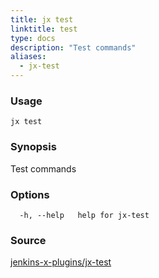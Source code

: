 ```yaml
---
title: jx test
linktitle: test
type: docs
description: "Test commands"
aliases:
  - jx-test
---
```


### Usage

```
jx test
```

### Synopsis

Test commands

### Options

```
  -h, --help   help for jx-test
```



### Source

[jenkins-x-plugins/jx-test](https://github.com/jenkins-x-plugins/jx-test)

